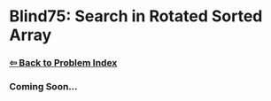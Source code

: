 # Blind75: Search in Rotated Sorted Array

### [⇦ Back to Problem Index](../../index.md)

### Coming Soon...
